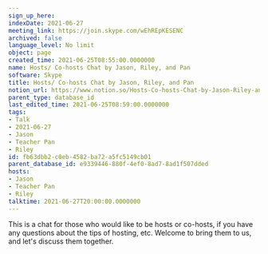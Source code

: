```yaml
---
sign_up_here: 
indexDate: 2021-06-27
meeting_link: https://join.skype.com/wEhREpKESENC
archived: false
language_level: No limit
object: page
created_time: 2021-06-25T08:55:00.0000000
name: Hosts/ Co-hosts Chat by Jason, Riley, and Pan
software: Skype
title: Hosts/ Co-hosts Chat by Jason, Riley, and Pan
notion_url: https://www.notion.so/Hosts-Co-hosts-Chat-by-Jason-Riley-and-Pan-fb63dbb2c0eb4582ba72a5fc5149cb01
parent_type: database_id
last_edited_time: 2021-06-25T08:59:00.0000000
tags:
- Talk
- 2021-06-27
- Jason
- Teacher Pan
- Riley
id: fb63dbb2-c0eb-4582-ba72-a5fc5149cb01
parent_database_id: e9339446-880f-4ef0-8ad7-8ad1f507dded
hosts:
- Jason
- Teacher Pan
- Riley
talktime: 2021-06-27T20:00:00.0000000
---
```


This is a chat for those who would like to be hosts or co-hosts, if you have any questions about the tips of hosting, etc. Welcome to bring them to us, and let's discuss them together.

